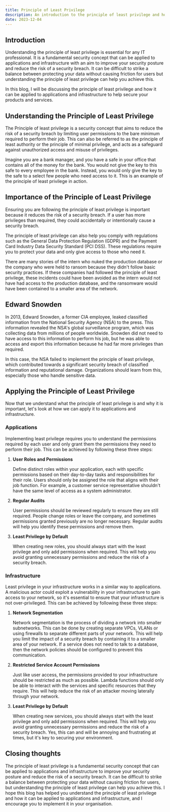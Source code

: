 ```yaml
---
title: Principle of Least Privilege
description: An introduction to the principle of least privilege and how it can be applied to applications and infrastructure.
date: 2023-12-04
---
```



## Introduction

Understanding the principle of least privilege is essential for any IT professional. It is a fundamental security concept that can be applied to applications and infrastructure with an aim to improve your security posture and reduce the risk of a security breach.  It can be difficult to strike a balance between protecting your data without causing friction for users but understanding the principle of least privilege can help you achieve this.

In this blog, I will be discussing the principle of least privilege and how it can be applied to applications and infrastructure to help secure your products and services.


## Understanding the Principle of Least Privilege

The Principle of least privilege is a security concept that aims to reduce the risk of a security breach by limiting user permissions to the bare minimum required to perform their job. This can also be referred to as the principle of least authority or the principle of minimal privilege, and acts as a safeguard against unauthorized access and misuse of privileges.

Imagine you are a bank manager, and you have a safe in your office that contains all of the money for the bank. You would not give the key to this safe to every employee in the bank. Instead, you would only give the key to the safe to a select few people who need access to it. This is an example of the principle of least privilege in action.


## Importance of the Principle of Least Privilege

Ensuring you are following the principle of least privilege is important because it reduces the risk of a security breach. If a user has more privileges than required, they could accidentally or intentionally cause a security breach.

The principle of least privilege can also help you comply with regulations such as the General Data Protection Regulation (GDPR) and the Payment Card Industry Data Security Standard (PCI DSS). These regulations require you to protect your data and only give access to those who need it.

There are many stories of the intern who nuked the production database or the company who were held to ransom because they didn't follow basic security practices. If these companies had followed the principle of least privilege, these incidents could have been avoided as the intern would not have had access to the production database, and the ransomware would have been contained to a smaller area of the network.


## Edward Snowden

In 2013, Edward Snowden, a former CIA employee, leaked classified information from the National Security Agency (NSA) to the press. This information revealed the NSA's global surveillance program, which was collecting data from millions of people worldwide. Snowden did not need to have access to this information to perform his job, but he was able to access and export this information because he had far more privileges than required.

In this case, the NSA failed to implement the principle of least privilege, which contributed towards a significant security breach of classified information and reputational damage.  Organizations should learn from this, especially those who handle sensitive data.


## Applying the Principle of Least Privilege

Now that we understand what the principle of least privilege is and why it is important, let's look at how we can apply it to applications and infrastructure.


### Applications

Implementing least privilege requires you to understand the permissions required by each user and only grant them the permissions they need to perform their job.  This can be achieved by following these three steps:

1. **User Roles and Permissions**
  
    Define distinct roles within your application, each with specific permissions based on their day-to-day tasks and responsibilities for their role.  Users should only be assigned the role that aligns with their job function.  For example, a customer service representative shouldn't have the same level of access as a system administrator.

2. **Regular Audits**
    
    User permissions should be reviewed regularly to ensure they are still required. People change roles or leave the company, and sometimes permissions granted previously are no longer necessary.  Regular audits will help you identify these permissions and remove them.

3. **Least Privilege by Default**
    
    When creating new roles, you should always start with the least privilege and only add permissions when required.  This will help you avoid granting unnecessary permissions and reduce the risk of a security breach.


### Infrastructure

Least privilege in your infrastructure works in a similar way to applications. A malicious actor could exploit a vulnerability in your infrastructure to gain access to your network, so it's essential to ensure that your infrastructure is not over-privileged.  This can be achieved by following these three steps:

1. **Network Segmentation**

    Network segmentation is the process of dividing a network into smaller subnetworks. This can be done by creating separate VPCs, VLANs or using firewalls to separate different parts of your network.  This will help you limit the impact of a security breach by containing it to a smaller area of your network. If a service does not need to talk to a database, then the network policies should be configured to prevent this communication.

2. **Restricted Service Account Permissions**

    Just like user access, the permissions provided to your infrastructure should be restricted as much as possible. Lambda functions should only be able to interact with the services and specific resources that they require.  This will help reduce the risk of an attacker moving laterally through your network.

3. **Least Privilege by Default**

    When creating new services, you should always start with the least privilege and only add permissions when required.  This will help you avoid granting unnecessary permissions and reduce the risk of a security breach. Yes, this can and will be annoying and frustrating at times, but it's key to securing your environment.


## Closing thoughts

The principle of least privilege is a fundamental security concept that can be applied to applications and infrastructure to improve your security posture and reduce the risk of a security breach.  It can be difficult to strike a balance between protecting your data without causing friction for users, but understanding the principle of least privilege can help you achieve this. I hope this blog has helped you understand the principle of least privilege and how it can be applied to applications and infrastructure, and I encourage you to implement it in your organisation.
